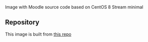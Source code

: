Image with Moodle source code based on CentOS 8 Stream minimal

## Repository
This image is built from [this repo](https://github.com/krestomatio/container_builder/tree/master/moodle_app)
